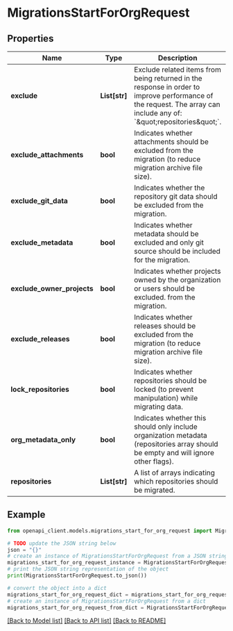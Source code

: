 # MigrationsStartForOrgRequest


## Properties

Name | Type | Description | Notes
------------ | ------------- | ------------- | -------------
**exclude** | **List[str]** | Exclude related items from being returned in the response in order to improve performance of the request. The array can include any of: &#x60;\&quot;repositories\&quot;&#x60;. | [optional] 
**exclude_attachments** | **bool** | Indicates whether attachments should be excluded from the migration (to reduce migration archive file size). | [optional] [default to False]
**exclude_git_data** | **bool** | Indicates whether the repository git data should be excluded from the migration. | [optional] [default to False]
**exclude_metadata** | **bool** | Indicates whether metadata should be excluded and only git source should be included for the migration. | [optional] [default to False]
**exclude_owner_projects** | **bool** | Indicates whether projects owned by the organization or users should be excluded. from the migration. | [optional] [default to False]
**exclude_releases** | **bool** | Indicates whether releases should be excluded from the migration (to reduce migration archive file size). | [optional] [default to False]
**lock_repositories** | **bool** | Indicates whether repositories should be locked (to prevent manipulation) while migrating data. | [optional] [default to False]
**org_metadata_only** | **bool** | Indicates whether this should only include organization metadata (repositories array should be empty and will ignore other flags). | [optional] [default to False]
**repositories** | **List[str]** | A list of arrays indicating which repositories should be migrated. | 

## Example

```python
from openapi_client.models.migrations_start_for_org_request import MigrationsStartForOrgRequest

# TODO update the JSON string below
json = "{}"
# create an instance of MigrationsStartForOrgRequest from a JSON string
migrations_start_for_org_request_instance = MigrationsStartForOrgRequest.from_json(json)
# print the JSON string representation of the object
print(MigrationsStartForOrgRequest.to_json())

# convert the object into a dict
migrations_start_for_org_request_dict = migrations_start_for_org_request_instance.to_dict()
# create an instance of MigrationsStartForOrgRequest from a dict
migrations_start_for_org_request_from_dict = MigrationsStartForOrgRequest.from_dict(migrations_start_for_org_request_dict)
```
[[Back to Model list]](../README.md#documentation-for-models) [[Back to API list]](../README.md#documentation-for-api-endpoints) [[Back to README]](../README.md)


